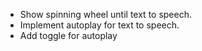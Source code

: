 - Show spinning wheel until text to speech.
- Implement autoplay for text to speech.
- Add toggle for autoplay